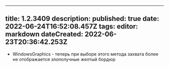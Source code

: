 
---
title: 1.2.3409
description: 
published: true
date: 2022-06-24T16:52:08.457Z
tags: 
editor: markdown
dateCreated: 2022-06-23T20:36:42.253Z
---		
		
- WindowsGraphics - теперь при выборе этого метода захвата более не отображается злополучные желтый бордюр